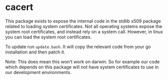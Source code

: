 # cacert

This package exists to expose the internal code in the stdlib x509 package related to loading system certificates. Not all operating systems expose the system root certificates, and instead rely on a system call. However, in linux you can load the system root certificates.

To update run `update.bash`. It will copy the relevant code from your go installation and then patch it.

Note: This does mean this won't work on darwin. So for example our code which depends on this package will not have system certificates to use in our development environments.
